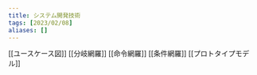 ```yaml
---
title: システム開発技術
tags: [2023/02/08]
aliases: []
---
```


[[ユースケース図]]
[[分岐網羅]]
[[命令網羅]]
[[条件網羅]]
[[プロトタイプモデル]]